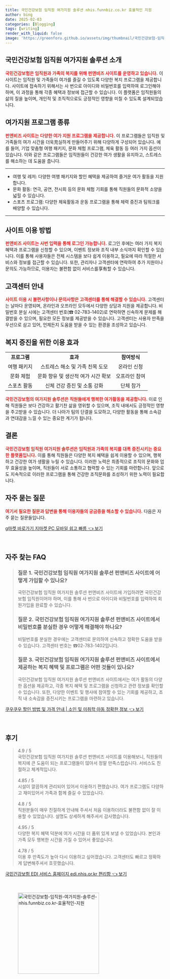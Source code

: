 ```yaml
---
title: 국민건강보험 임직원 여가지원 솔루션 nhis.funnbiz.co.kr 효율적인 지원
author: bing
date: 2025-02-03
categories: [Blogging]
tags: [writing]
render_with_liquid: false
image: 'https://greenforu.github.io/assets/img/thumbnail/국민건강보험-임직원-여가지원-솔루션-nhis.funnbiz.co.kr-효율적인-지원.webp'
---
```



<h2 id='국민건강보험_임직원_여가지원_솔루션_소개'>국민건강보험 임직원 여가지원 솔루션 소개</h2>

<p><b><span style="color: #ee2323;">국민건강보험은 임직원과 가족의 복지를 위해 펀앤비즈 사이트를 운영하고 있습니다.</span></b> 이 사이트는 임직원 및 가족들이 여가를 즐길 수 있도록 다양한 복지 프로그램을 제공합니다. 사이트에 접속하기 위해서는 사 번으로 아이디와 비밀번호를 입력하여 로그인해야 하며, 이 과정을 통해 각종 혜택과 정보에 접근할 수 있습니다. 이 플랫폼은 임직원들의 삶의 질을 높이며, 개인적 및 조직적으로도 긍정적인 영향을 미칠 수 있도록 설계되었습니다.</p>

<h2 id='여가지원_프로그램_종류'>여가지원 프로그램 종류</h2>

<p><b><span style="color: #ee2323;">펀앤비즈 사이트는 다양한 여가 지원 프로그램을 제공합니다.</span></b> 이 프로그램들은 임직원 및 가족들의 여가 시간을 더욱充실하게 만들어주기 위해 다양하게 구성되어 있습니다. 예를 들어, 기업 맞춤형 여행 패키지, 문화 체험 프로그램, 체육 활동 등 여러 가지 옵션이 있습니다. 이와 같은 프로그램들은 임직원들이 건강한 여가 생활을 유지하고, 스트레스를 해소하는 데 도움을 줍니다.</p>

<hr />

<ul>
    <li>여행 및 레저: 다양한 여행 패키지와 할인 혜택을 제공하여 즐거운 여가 활동을 지원합니다.</li>
    <li>문화 활동: 연극, 공연, 전시회 등의 문화 체험 기회를 통해 직원들의 문화적 소양을 넓힐 수 있습니다.</li>
    <li>스포츠 프로그램: 다양한 체육활동과 운동 프로그램을 통해 체력 증진과 팀워크를 배양할 수 있습니다.</li>
</ul>

<hr />

<h2 id='사이트_이용_방법'>사이트 이용 방법</h2>

<p><b><span style="color: #ee2323;">펀앤비즈 사이트는 사번 입력을 통해 로그인 가능합니다.</span></b> 로그인 후에는 여러 가지 복지 혜택과 프로그램을 신청할 수 있으며, 이벤트 정보와 조직 내부 소식까지 확인할 수 있습니다. 이를 통해 사용자들은 전체 시스템을 보다 쉽게 이용하고, 필요에 따라 적절한 서비스와 정보를 접근할 수 있습니다. 또한, 관리자나 고객센터에 연락하여 추가 지원이나 문의도 가능하므로, 이용자는 불편함 없이 서비스를享有할 수 있습니다.</p>

<h2 id='고객센터_안내'>고객센터 안내</h2>

<p><b><span style="color: #ee2323;">사이트 이용 시 불편사항이나 문의사항은 고객센터를 통해 해결할 수 있습니다.</span></b> 고객센터는 날마다 운영되며, 온라인과 오프라인 모두에서 다양한 상담과 지원을 제공합니다. 비밀번호 분실 시에는 고객센터 번호(☎ 02-783-1402)로 연락하면 신속하게 문제를 해결받을 수 있으며, 필요한 모든 정보를 제공받을 수 있습니다. 고객센터는 사용자 만족을 우선으로 삼고 있어, 언제든지 도움을 받을 수 있는 환경을 조성하고 있습니다.</p>

<h2 id='복지_증진을_위한_이용_효과'>복지 증진을 위한 이용 효과</h2>

<table>
    <tr>
        <td style="text-align: center; height: 17px;"><b>프로그램</b></td>
        <td style="text-align: center; height: 17px;"><b>효과</b></td>
        <td style="text-align: center; height: 17px;"><b>참여방식</b></td>
    </tr>
    <tr>
        <td style="text-align: center; height: 17px;">여행 패키지</td>
        <td style="text-align: center; height: 17px;">스트레스 해소 및 가족 친목 도모</td>
        <td style="text-align: center; height: 17px;">온라인 신청</td>
    </tr>
    <tr>
        <td style="text-align: center; height: 17px;">문화 체험</td>
        <td style="text-align: center; height: 17px;">문화 향유 및 생산적 여가 시간 확보</td>
        <td style="text-align: center; height: 17px;">오프라인 참여</td>
    </tr>
    <tr>
        <td style="text-align: center; height: 17px;">스포츠 활동</td>
        <td style="text-align: center; height: 17px;">신체 건강 증진 및 소통 강화</td>
        <td style="text-align: center; height: 17px;">단체 참가</td>
    </tr>
</table>

<p><b><span style="color: #ee2323;">국민건강보험의 여가지원 솔루션은 직원들에게 행복한 여가활동을 제공합니다.</span></b> 이로 인해 직원들은 보다 건강하고 활기찬 삶을 영위할 수 있으며, 조직 내에서도 긍정적인 영향을 주고받을 수 있습니다. 더 나아가 팀의 단결을 도모하고, 다양한 활동을 통해 소속감과 연대감을 느낄 수 있는 중요한 계기가 됩니다.</p>

<h2 id='결론'>결론</h2>

<p><b><span style="color: #ee2323;">국민건강보험 임직원 여가지원 솔루션은 임직원과 가족의 복지를 대폭 증진시키는 중요한 플랫폼입니다.</span></b> 이를 통해 직원들은 다양한 복지 혜택을 쉽게 이용할 수 있으며, 행복하고 건강한 여가 생활을 누릴 수 있습니다. 이러한 노력은 최종적으로 조직의 문화와 업무 효율성을 높이며, 직원들이 서로 소통하고 협력할 수 있는 기회를 마련합니다. 앞으로도 지속적으로 이러한 프로그램을 통해 건강한 조직문화를 조성하기 위한 노력이 필요합니다.</p>

<h2 id='자주_묻는_질문'>자주 묻는 질문</h2>

<p><b><span style="color: #ee2323;">여기서 필요한 질문과 답변을 통해 이용자들의 궁금증을 해소할 수 있습니다.</span></b> 다음은 자주 묻는 질문들입니다.</p>


<p><a class="click-button" title="g마켓 바로가기 지마켓 PC 모바일 쉽고 빠름" href="https://greenforu.github.io/posts/g%EB%A7%88%EC%BC%93-%EB%B0%94%EB%A1%9C%EA%B0%80%EA%B8%B0-%EC%A7%80%EB%A7%88%EC%BC%93-PC-%EB%AA%A8%EB%B0%94%EC%9D%BC-%EC%89%BD%EA%B3%A0-%EB%B9%A0%EB%A6%84/" rel="dofollow">g마켓 바로가기 지마켓 PC 모바일 쉽고 빠름 👈 보기</a></p><br>
<h2 id='자주_찾는_FAQ'>자주 찾는 FAQ</h2>
<div itemscope="" itemtype="https://schema.org/FAQPage"> 
<blockquote> 
<div itemscope="" itemprop="mainEntity" itemtype="https://schema.org/Question"> 
<h3 itemprop="name">질문 1. 국민건강보험 임직원 여가지원 솔루션 펀앤비즈 사이트에 어떻게 가입할 수 있나요?</h3> 
<div itemscope="" itemprop="acceptedAnswer" itemtype="https://schema.org/Answer"> 
<span itemprop="text"> 
<p>국민건강보험 임직원 여가지원 솔루션 펀앤비즈 사이트에 가입하려면 국민건강보험 임직원이어야 하며, 이를 통해 사 번으로 아이디와 비밀번호를 입력하여 회원가입을 완료할 수 있습니다.</p> 
</span> 
</div> 
</div> 
<div itemscope="" itemprop="mainEntity" itemtype="https://schema.org/Question"> 
<h3 itemprop="name">질문 2. 국민건강보험 임직원 여가지원 솔루션 펀앤비즈 사이트에서 비밀번호를 분실한 경우 어떻게 해결해야 하나요?</h3> 
<div itemscope="" itemprop="acceptedAnswer" itemtype="https://schema.org/Answer"> 
<span itemprop="text"> 
<p>비밀번호를 분실한 경우에는 고객센터로 문의하여 신속하고 정확한 도움을 받을 수 있습니다. 고객센터 번호는 ☎02-783-1402입니다.</p> 
</span> 
</div> 
</div> 
<div itemscope="" itemprop="mainEntity" itemtype="https://schema.org/Question"> 
<h3 itemprop="name">질문 3. 국민건강보험 임직원 여가지원 솔루션 펀앤비즈 사이트에서 제공하는 복지 혜택 및 프로그램은 어떤 것들이 있나요?</h3> 
<div itemscope="" itemprop="acceptedAnswer" itemtype="https://schema.org/Answer"> 
<span itemprop="text"> 
<p>국민건강보험 임직원 여가지원 솔루션 펀앤비즈 사이트에서는 여가 활동의 다양한 옵션을 제공하고, 각종 복지 혜택 및 프로그램을 신청하고 관련 정보를 확인할 수 있습니다. 또한, 다양한 이벤트 및 행사에 참여할 수 있는 기회를 제공하고, 조직 내 소속감을 증진시키는 프로그램을 마련하고 있습니다.</p> 
</span> 
</div> 
</div> 
</blockquote> 
</div>
<p><a class="click-button" title="쿠우쿠우 할인 방법 및 가격 안내 | 소인 및 미취학 아동 정확한 정보" href="https://greenforu.github.io/posts/%EC%BF%A0%EC%9A%B0%EC%BF%A0%EC%9A%B0-%ED%95%A0%EC%9D%B8-%EB%B0%A9%EB%B2%95-%EB%B0%8F-%EA%B0%80%EA%B2%A9-%EC%95%88%EB%82%B4-%EC%86%8C%EC%9D%B8-%EB%B0%8F-%EB%AF%B8%EC%B7%A8%ED%95%99-%EC%95%84%EB%8F%99-%EC%A0%95%ED%99%95%ED%95%9C-%EC%A0%95%EB%B3%B4/" rel="dofollow">쿠우쿠우 할인 방법 및 가격 안내 | 소인 및 미취학 아동 정확한 정보 👈 보기</a></p><br>
<h2 id='후기'>후기</h2>
<div itemscope itemtype="https://schema.org/Product">
  <blockquote>
  <div itemprop="review" itemscope itemtype="https://schema.org/Review">
      <div itemprop="reviewRating" itemscope itemtype="https://schema.org/Rating"> <span itemprop="ratingValue">4.9</span> / <span itemprop="bestRating">5</span> </div>
      <span itemprop="reviewBody">국민건강보험 임직원 여가지원 솔루션 펀앤비즈 사이트를 이용해보니, 직원들의 복지에 큰 도움이 되는 프로그램들이 많아서 정말 만족스럽습니다. 서비스도 친절하고 체계적입니다.</span>
  </div>
  <br>
  <div itemprop="review" itemscope itemtype="https://schema.org/Review">
      <div itemprop="reviewRating" itemscope itemtype="https://schema.org/Rating"> <span itemprop="ratingValue">4.85</span> / <span itemprop="bestRating">5</span> </div>
      <span itemprop="reviewBody">시설이 깔끔하게 관리되어 있어서 이용하기 편했습니다. 여가 프로그램도 다양하고 재미있어서 가족과 함께 즐길 수 있었습니다.</span>
  </div>
  <br>
  <div itemprop="review" itemscope itemtype="https://schema.org/Review">
      <div itemprop="reviewRating" itemscope itemtype="https://schema.org/Rating"> <span itemprop="ratingValue">4.8</span> / <span itemprop="bestRating">5</span> </div>
      <span itemprop="reviewBody">직원분들이 매우 친절하게 안내해 주셔서 처음 이용하더라도 불편함 없이 잘 이용할 수 있었습니다. 설명도 상세하게 해주셔서 감사했습니다.</span>
  </div>
  <br>
  <div itemprop="review" itemscope itemtype="https://schema.org/Review">
      <div itemprop="reviewRating" itemscope itemtype="https://schema.org/Rating"> <span itemprop="ratingValue">4.95</span> / <span itemprop="bestRating">5</span> </div>
      <span itemprop="reviewBody">다양한 복지 혜택 덕분에 여가 시간을 더 품위 있게 보낼 수 있었습니다. 본인과 가족 모두 행복한 시간을 가질 수 있어서 좋았습니다.</span>
  </div>
  <br>
  <div itemprop="review" itemscope itemtype="https://schema.org/Review">
      <div itemprop="reviewRating" itemscope itemtype="https://schema.org/Rating"> <span itemprop="ratingValue">4.78</span> / <span itemprop="bestRating">5</span> </div>
      <span itemprop="reviewBody">이용 후 만족도가 높아 다시 이용하고 싶어졌습니다. 고객센터도 빠르고 정확하게 답변해주셔서 흐뭇했습니다.</span>
  </div>
  </blockquote>
</div>
<p><a class="click-button" title="국민건강보험 EDI 서비스 홈페이지 edi.nhis.or.kr 편리함" href="https://greenforu.github.io/posts/%EA%B5%AD%EB%AF%BC%EA%B1%B4%EA%B0%95%EB%B3%B4%ED%97%98-EDI-%EC%84%9C%EB%B9%84%EC%8A%A4-%ED%99%88%ED%8E%98%EC%9D%B4%EC%A7%80-edi.nhis.or.kr-%ED%8E%B8%EB%A6%AC%ED%95%A8/" rel="dofollow">국민건강보험 EDI 서비스 홈페이지 edi.nhis.or.kr 편리함 👈 보기</a></p><br>
<figure class="image"><img src="https://greenforu.github.io/assets/img/thumbnail/국민건강보험-임직원-여가지원-솔루션-nhis.funnbiz.co.kr-효율적인-지원.webp" alt="국민건강보험-임직원-여가지원-솔루션-nhis.funnbiz.co.kr-효율적인-지원" width="256" height="256"></figure>